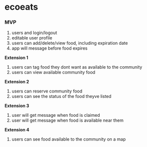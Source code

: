 # ecoeats

### MVP
1. users and login/logout
2. editable user profile
3. users can add/delete/view food, including expiration date
4. app will message before food expires 

**Extension 1**
1. users can tag food they dont want as available to the community 
2. users can view available community food 

**Extension 2**
1. users can reserve community food 
2. users can see the status of the food theyve listed 

**Extension 3** 
1. user will get message when food is claimed 
2. user will get message when food is available near them

**Extension 4**
1. users can see food available to the community on a map 
